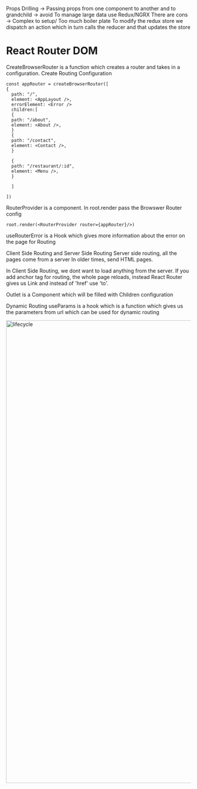 
Props Drilling -> Passing props from one component to another and to grandchild -> avoid
To manage large data use Redux/NGRX
There are cons -> Complex to setup/ Too much boiler plate
To modify the redux store we dispatch an action which in turn calls the reducer and that updates the store

<h1>React Router DOM</h1>

CreateBrowserRouter is a function which creates a router and takes in a configuration.
Create Routing Configuration
```
const appRouter = createBrowserRouter([
{
  path: "/",
  element: <AppLayout />,
  errorElement: <Error />
  children:[
  {
  path: "/about",
  element: <About />,
  }
  {
  path: "/contact",
  element: <Contact />,
  }
  
  {
  path: "/restaurant/:id",
  element: <Menu />,
  }
  
  ]

])
```
 RouterProvider is a component. In root.render pass the Browswer Router config
 
 ```
 root.render(<RouterProvider router={appRouter}/>)
 ```
 
 useRouterError is a Hook which gives more information about the error on the page for Routing
 
Client Side Routing and Server Side Routing
Server side routing, all the pages come from a server
In older times, send HTML pages.

In Client Side Routing, we dont want to load anything from the server.
If you add anchor tag for routing, the whole page reloads, instead React Router gives us Link and instead of 'href' use 'to'. 

Outlet is a Component which will be filled with Children configuration

Dynamic Routing
useParams is a hook which is a function which gives us the parameters from url which can be used for dynamic routing


<img width="1263" alt="lifecycle" src="https://user-images.githubusercontent.com/34294833/220131531-c3d94d1c-c944-4577-8c3c-99fd295847ea.png">




 
 
 

